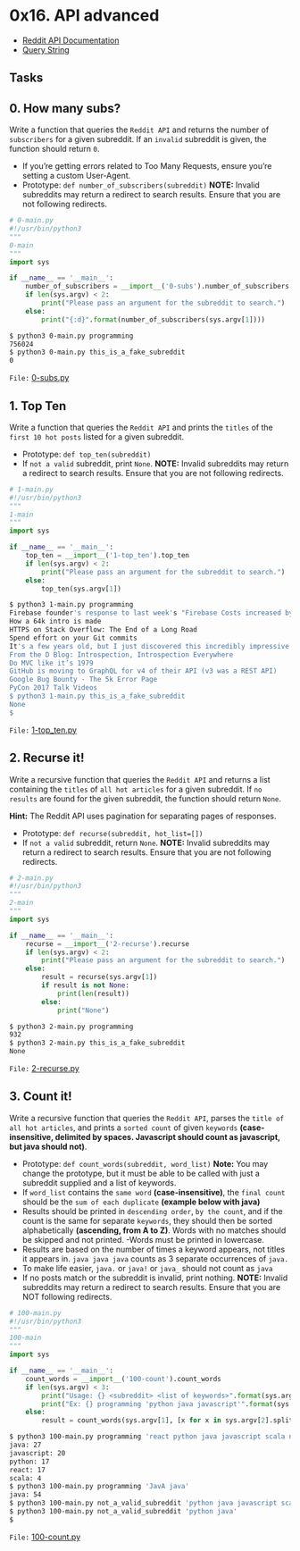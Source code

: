 # 0x16. API advanced

- [Reddit API Documentation](https://www.reddit.com/dev/api/)
- [Query String](https://en.wikipedia.org/wiki/Query_string)


## Tasks
## 0. How many subs?
Write a function that queries the `Reddit API` and returns the number of `subscribers` for a given subreddit. If an `invalid` subreddit is given, the function should return `0`.

- If you’re getting errors related to Too Many Requests, ensure you’re setting a custom User-Agent.
- Prototype: `def number_of_subscribers(subreddit)`
**NOTE:** Invalid subreddits may return a redirect to search results. Ensure that you are not following redirects.

```python
# 0-main.py
#!/usr/bin/python3
"""
0-main
"""
import sys

if __name__ == '__main__':
    number_of_subscribers = __import__('0-subs').number_of_subscribers
    if len(sys.argv) < 2:
        print("Please pass an argument for the subreddit to search.")
    else:
        print("{:d}".format(number_of_subscribers(sys.argv[1])))
```

```bash
$ python3 0-main.py programming
756024
$ python3 0-main.py this_is_a_fake_subreddit
0
```

`File:` [0-subs.py](0-subs.py)


## 1. Top Ten
Write a function that queries the `Reddit API` and prints the `titles` of the `first 10 hot posts` listed for a given subreddit.

- Prototype: `def top_ten(subreddit)`
- If `not a valid` subreddit, print `None`.
**NOTE:** Invalid subreddits may return a redirect to search results. Ensure that you are not following redirects.

```python
# 1-main.py
#!/usr/bin/python3
"""
1-main
"""
import sys

if __name__ == '__main__':
    top_ten = __import__('1-top_ten').top_ten
    if len(sys.argv) < 2:
        print("Please pass an argument for the subreddit to search.")
    else:
        top_ten(sys.argv[1])
```

```bash
$ python3 1-main.py programming
Firebase founder's response to last week's "Firebase Costs increased by 7000%!"
How a 64k intro is made
HTTPS on Stack Overflow: The End of a Long Road
Spend effort on your Git commits
It's a few years old, but I just discovered this incredibly impressive video of researchers reconstructing sounds from video information alone
From the D Blog: Introspection, Introspection Everywhere
Do MVC like it’s 1979
GitHub is moving to GraphQL for v4 of their API (v3 was a REST API)
Google Bug Bounty - The 5k Error Page
PyCon 2017 Talk Videos
$ python3 1-main.py this_is_a_fake_subreddit
None
$
```

`File:` [1-top_ten.py](1-top_ten.py)


## 2. Recurse it!
Write a recursive function that queries the `Reddit API` and returns a list containing the `titles` of `all hot articles` for a given subreddit. If `no results` are found for the given subreddit, the function should return `None`.

**Hint:** The Reddit API uses pagination for separating pages of responses.

- Prototype: `def recurse(subreddit, hot_list=[])`
- If `not a valid` subreddit, return `None`.
**NOTE:** Invalid subreddits may return a redirect to search results. Ensure that you are not following redirects.

```python
# 2-main.py
#!/usr/bin/python3
"""
2-main
"""
import sys

if __name__ == '__main__':
    recurse = __import__('2-recurse').recurse
    if len(sys.argv) < 2:
        print("Please pass an argument for the subreddit to search.")
    else:
        result = recurse(sys.argv[1])
        if result is not None:
            print(len(result))
        else:
            print("None")
```

```bash
$ python3 2-main.py programming
932
$ python3 2-main.py this_is_a_fake_subreddit
None
```

`File:` [2-recurse.py](2-recurse.py)


## 3. Count it!
Write a recursive function that queries the `Reddit API`, parses the `title of all hot articles`, and prints a `sorted count` of given `keywords` **(case-insensitive, delimited by spaces. Javascript should count as javascript, but java should not)**.

- Prototype: `def count_words(subreddit, word_list)`
**Note:** You may change the prototype, but it must be able to be called with just a subreddit supplied and a list of keywords.
- If `word_list` contains the `same word` **(case-insensitive)**, the `final count` should be the `sum of each duplicate` **(example below with java)**
- Results should be printed in `descending order`, `by the count`, and if the count is the same for separate `keywords`, they should then be sorted alphabetically **(ascending, from A to Z)**. Words with no matches should be skipped and not printed. -Words must be printed in lowercase.
- Results are based on the number of times a keyword appears, not titles it appears in. `java java java` counts as 3 separate occurrences of `java.`
- To make life easier, `java.` or `java!` or `java_` should not count as `java`
- If no posts match or the subreddit is invalid, print nothing.
**NOTE:** Invalid subreddits may return a redirect to search results. Ensure that you are NOT following redirects.

```python
# 100-main.py
#!/usr/bin/python3
"""
100-main
"""
import sys

if __name__ == '__main__':
    count_words = __import__('100-count').count_words
    if len(sys.argv) < 3:
        print("Usage: {} <subreddit> <list of keywords>".format(sys.argv[0]))
        print("Ex: {} programming 'python java javascript'".format(sys.argv[0]))
    else:
        result = count_words(sys.argv[1], [x for x in sys.argv[2].split()])
```

```bash
$ python3 100-main.py programming 'react python java javascript scala no_results_for_this_one'
java: 27
javascript: 20
python: 17
react: 17
scala: 4
$ python3 100-main.py programming 'JavA java'
java: 54
$ python3 100-main.py not_a_valid_subreddit 'python java javascript scala no_results_for_this_one'
$ python3 100-main.py not_a_valid_subreddit 'python java'
$
```

`File:` [100-count.py](100-count.py)
